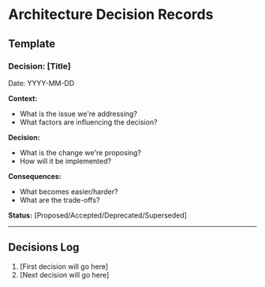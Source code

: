 # Architecture Decision Records

## Template

### Decision: [Title]
Date: YYYY-MM-DD

**Context:**
- What is the issue we're addressing?
- What factors are influencing the decision?

**Decision:**
- What is the change we're proposing?
- How will it be implemented?

**Consequences:**
- What becomes easier/harder?
- What are the trade-offs?

**Status:**
[Proposed/Accepted/Deprecated/Superseded]

---

## Decisions Log

1. [First decision will go here]
2. [Next decision will go here]
